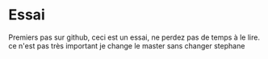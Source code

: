 # Essai
Premiers pas sur github, ceci est un essai, ne perdez pas de temps à le lire.
ce n'est pas très important
je change le master sans changer stephane